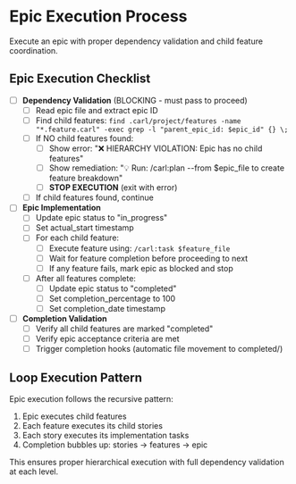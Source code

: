 # Epic Execution Process

Execute an epic with proper dependency validation and child feature coordination.

## Epic Execution Checklist

- [ ] **Dependency Validation** (BLOCKING - must pass to proceed)
  - [ ] Read epic file and extract epic ID
  - [ ] Find child features: `find .carl/project/features -name "*.feature.carl" -exec grep -l "parent_epic_id: $epic_id" {} \;`
  - [ ] If NO child features found:
    - [ ] Show error: "❌ HIERARCHY VIOLATION: Epic has no child features"
    - [ ] Show remediation: "💡 Run: /carl:plan --from $epic_file to create feature breakdown"
    - [ ] **STOP EXECUTION** (exit with error)
  - [ ] If child features found, continue

- [ ] **Epic Implementation**
  - [ ] Update epic status to "in_progress"
  - [ ] Set actual_start timestamp
  - [ ] For each child feature:
    - [ ] Execute feature using: `/carl:task $feature_file`
    - [ ] Wait for feature completion before proceeding to next
    - [ ] If any feature fails, mark epic as blocked and stop
  - [ ] After all features complete:
    - [ ] Update epic status to "completed"
    - [ ] Set completion_percentage to 100
    - [ ] Set completion_date timestamp

- [ ] **Completion Validation**
  - [ ] Verify all child features are marked "completed"
  - [ ] Verify epic acceptance criteria are met
  - [ ] Trigger completion hooks (automatic file movement to completed/)

## Loop Execution Pattern

Epic execution follows the recursive pattern:
1. Epic executes child features
2. Each feature executes its child stories  
3. Each story executes its implementation tasks
4. Completion bubbles up: stories → features → epic

This ensures proper hierarchical execution with full dependency validation at each level.